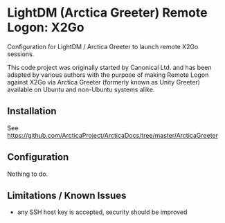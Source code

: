 # LightDM (Arctica Greeter) Remote Logon: X2Go #

Configuration for LightDM / Arctica Greeter to launch remote X2Go sessions.

This code project was originally started by Canonical Ltd. and has been
adapted by various authors with the purpose of making Remote Logon
against X2Go via Arctica Greeter (formerly known as Unity Greeter)
available on Ubuntu and non-Ubuntu systems alike.

## Installation

See https://github.com/ArcticaProject/ArcticaDocs/tree/master/ArcticaGreeter

## Configuration

Nothing to do.

## Limitations / Known Issues

  * any SSH host key is accepted, security should be improved
